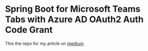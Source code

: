 # Spring Boot for Microsoft Teams Tabs with Azure AD OAuth2 Auth Code Grant

This the repo for my article on [medium](https://medium.com/@mishijima/spring-boot-for-microsoft-teams-tab-with-oauth2-6c9f2b75b5e1).
